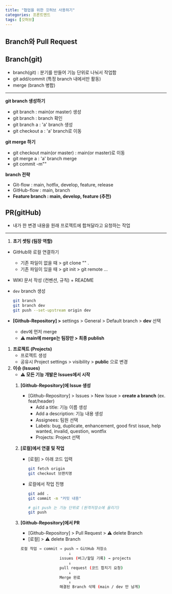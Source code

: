 ```yaml
---
title: "협업을 위한 깃허브 사용하기"
categories: 프론트엔드
tags: [깃허브]
---
```

## Branch와 Pull Request

## Branch(git)
- branch(git) : 분기를 만들어 기능 단위로 나눠서 작업함
- git add/commit (특정 branch 내에서만 활동)
- merge (branch 병합)

---

**git branch 생성하기**

- git branch : main(or master) 생성
- git branch : branch 확인
- git branch a :  'a' branch 생성
- git checkout a : 'a' branch로 이동

**git merge 하기**

- git checkout main(or master) : main(or master)로 이동
- git merge a : 'a' branch merge
- git commit -m""

**branch 전략**

- Git-flow : main, hotfix, develop, feature, release
- GitHub-flow : main, branch
- **Feature branch : main, develop, feature (추천)**

## **PR(gitHub)**

- 내가 한 변경 내용을 원래 프로젝트에 합쳐달라고 요청하는 작업

---

1. **초기 셋팅 (팀장 역할)**
- GitHub와 로컬 연결하기
    - 기존 파일이 없을 때 > git clone "" .
    - 기존 파일이 있을 때 > git init > git remote ...

- WIKI 문서 작성 (컨벤션, 규칙) + README
- `dev` branch 생성
    
    ```bash
    git branch
    git branch dev
    git push --set-upstream origin dev
    ```
    
- **[Github-Repository] >** settings > General > Default branch > **dev** 선택
    - dev에 먼저 merge
    - **⚠️ main에 merge는 팀장만 > 최종 publish**
1. **프로젝트 (Projects)**
    - 프로젝트 생성
    - 공유시 Project settings > visibility > **public** 으로 변경
2. **이슈 (Issues)**
    - **⚠️ 모든 기능 개발은 Issues에서 시작**
    1. **[Github-Repository]에 Issue 생성**
        - [Github-Repository] > Issues > New Issue > **create a branch** (ex. feat/header)
            - Add a title: 기능 이름 생성
            - Add a description: 기능 내용 생성
            - Assignees: 팀원 선택
            - Labels: bug, duplicate, enhancement, good first issue, help wanted, invalid, question, wontfix
            - Projects: Project 선택
    2. **[로컬]에서 연결 및 작업**
        - [로컬] > 아래 코드 입력
            
            ```bash
            git fetch origin
            git checkout 브랜치명
            ```
            
        - 로컬에서 작업 진행
            
            ```bash
            git add . 
            git commit -m "커밋 내용"
            ```
            
            ```bash
            # git push 는 기능 단위로 (원격저장소에 올리기) 
            git push
            ```
            
    3. **[Github-Repository]에서 PR**
        - [Github-Repository] > Pull Request > **⚠️** delete Branch
        - [로컬] > **⚠️** delete Branch
        
        ```bash
        로컬 작업 → commit → push → GitHub 저장소
                             ↓
                         issues (버그/할일 기록) → projects
                             ↓
                         pull request (코드 합치기 요청)
                             ↓
                         Merge 완료
                             ↓
                         해결된 Branch 삭제 (main / dev 만 남게)
        ```